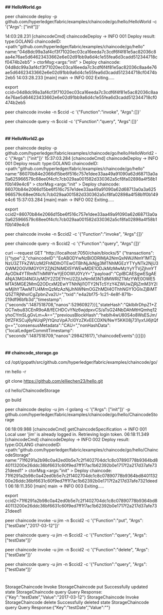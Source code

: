 **## HelloWorld.go**

peer chaincode deploy -p github.com/hyperledger/fabric/examples/chaincode/go/hello/HelloWorld -c '{"Args": ["init"]}'

14:03:28.231 [chaincodeCmd] chaincodeDeploy -> INFO 001 Deploy result: type:GOLANG chaincodeID:<path:"github.com/hyperledger/fabric/examples/chaincode/go/hello" name:"04d8dc99a3af4cf3f71020ec03ca16eeda7c3cdf6f4f81e5ac82036c8aa4e76ae5d64623433662e6e02d91bb9a6d4c1e55fea6d3cadd512344718cf0474b2eb5" > ctorMsg:<args:"init" > 
Deploy chaincode: 04d8dc99a3af4cf3f71020ec03ca16eeda7c3cdf6f4f81e5ac82036c8aa4e76ae5d64623433662e6e02d91bb9a6d4c1e55fea6d3cadd512344718cf0474b2eb5
14:03:28.233 [main] main -> INFO 002 Exiting.....

export ccid=04d8dc99a3af4cf3f71020ec03ca16eeda7c3cdf6f4f81e5ac82036c8aa4e76ae5d64623433662e6e02d91bb9a6d4c1e55fea6d3cadd512344718cf0474b2eb5

peer chaincode invoke  -n $ccid -c '{"Function":"invoke", "Args":[]}'

peer chaincode query  -n $ccid -c '{"Function":"query", "Args":[]}'
#

**## HelloWorld2.go**

peer chaincode deploy -p github.com/hyperledger/fabric/examples/chaincode/go/hello/HelloWorld2 -c '{"Args": ["init"]}'
15:37:03.284 [chaincodeCmd] chaincodeDeploy -> INFO 001 Deploy result: type:GOLANG chaincodeID:<path:"github.com/hyperledger/fabric/examples/chaincode/go/hello" name:"86070b84e2066d15be6f516c757e1dee33aa49a91090a62d68713a0a3a625966579c68ee0f4cfc7cb029aa001582d330362a5cf8fa02898a4f58b1f0b149e4c6" > ctorMsg:<args:"init" > 
Deploy chaincode: 86070b84e2066d15be6f516c757e1dee33aa49a91090a62d68713a0a3a625966579c68ee0f4cfc7cb029aa001582d330362a5cf8fa02898a4f58b1f0b149e4c6
15:37:03.284 [main] main -> INFO 002 Exiting.....

export ccid2=86070b84e2066d15be6f516c757e1dee33aa49a91090a62d68713a0a3a625966579c68ee0f4cfc7cb029aa001582d330362a5cf8fa02898a4f58b1f0b149e4c6

peer chaincode invoke  -n $ccid2 -c '{"Function":"invoke", "Args":[]}'

peer chaincode query  -n $ccid2 -c '{"Function":"query", "Args":[]}'

curl --request GET "http://localhost:7050/chain/blocks/5"
{"transactions":[{"type":2,"chaincodeID":"EoABODYwNzBiODRlMjA2NmQxNWJlNmY1MTZjNzU3ZTFkZWUzM2FhNDlhOTEwOTBhNjJkNjg3MTNhMGEzYTYyNTk2NjU3OWM2OGVlMGY0Y2ZjN2NiMDI5YWEwMDE1ODJkMzMwMzYyYTVjZjhmYTAyODk4YTRmNThiMWYwYjE0OWU0YzY=","payload":"CpIBCAESgwESgAE4NjA3MGI4NGUyMDY2ZDE1YmU2ZjUxNmM3NTdlMWRlZTMzYWE0OWE5MTA5MGE2MmQ2ODcxM2EwYTNhNjI1OTY2NTc5YzY4ZWUwZjRjZmM3Y2IwMjlhYTAwMTU4MmQzMzAzNjJhNWNmOGZhMDI4OThhNGY1OGIxZjBiMTQ5ZTRjNhoICgZpbnZva2U=","txid":"e4a2bf75-1c21-4e8f-871b-219df96bfb3d","timestamp":{"seconds":1487518708,"nanos":52960927}}],"stateHash":"QkIbllrDhpZ1+ZGCTwbu83CEnR9oA8/fECHDCvYNz6wjdpxvCS/aTsG24NbDAhMtHQmhq12yhoCYmSLgGvLm+A==","previousBlockHash":"hebIh4wU80S4o8WsESJm/0tfZFKSCuj6yNUqlPjYtQnzVpA7cI0YzZKvEECDXN/NwY5KK08j731yxfJi6jtQfg==","consensusMetadata":"CAU=","nonHashData":{"localLedgerCommitTimestamp":{"seconds":1487518709,"nanos":298421617},"chaincodeEvents":[{}]}}
#

**## chaincode_storage.go**

cd /opt/gopath/src/github.com/hyperledger/fabric/examples/chaincode/go/

rm hello -r

git clone https://github.com/elliechen23/hello.git

cd hello/ChaincodeStorage

go build

peer chaincode deploy -u jim -l golang -c '{"Args": ["init"]}' -p github.com/hyperledger/fabric/examples/chaincode/go/hello/ChaincodeStorage

06:18:09.988 [chaincodeCmd] getChaincodeSpecification -> INFO 001 Local user 'jim' is already logged in. Retrieving login token.
06:18:11.349 [chaincodeCmd] chaincodeDeploy -> INFO 002 Deploy result: type:GOLANG chaincodeID:<path:"github.com/hyperledger/fabric/examples/chaincode/go/hello/ChaincodeStorage" name:"71f6291a2b98c0a42ed0b5e7c2f1402704dc1c8c07890778b9364bd840113200e26ddc36bf6631c60f9ed7ff1f7ac1b62392b0e1717f2a217d37afe7321deed1" > ctorMsg:<args:"init" > 
Deploy chaincode: 71f6291a2b98c0a42ed0b5e7c2f1402704dc1c8c07890778b9364bd840113200e26ddc36bf6631c60f9ed7ff1f7ac1b62392b0e1717f2a217d37afe7321deed1
06:18:11.350 [main] main -> INFO 003 Exiting.....

export ccid2=71f6291a2b98c0a42ed0b5e7c2f1402704dc1c8c07890778b9364bd840113200e26ddc36bf6631c60f9ed7ff1f7ac1b62392b0e1717f2a217d37afe7321deed1

peer chaincode invoke  -u jim -n $ccid2 -c '{"Function":"put", "Args":["testDate","2017-03-12"]}'

peer chaincode query  -u jim -n $ccid2 -c '{"Function":"query", "Args":["testDate"]}'

peer chaincode invoke  -u jim -n $ccid2 -c '{"Function":"delete", "Args":["testDate"]}'

peer chaincode query  -u jim -n $ccid2 -c '{"Function":"query", "Args":["testDate"]}'

#
StorageChaincode Invoke
StorageChaincode put
Successfully updated state
StorageChaincode query
Query Response:{"Key":"testDate","Value":"2017-03-12"}
StorageChaincode Invoke
StorageChaincode delete
Successfully deleted state
StorageChaincode query
Query Response:{"Key":"testDate","Value":""}
